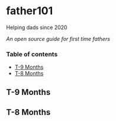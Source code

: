 # father101
Helping dads since 2020

*An open source guide for first time fathers*

### Table of contents

* [T-9 Months](#T-9-Months)
* [T-8 Months](#T-8-Months)


## T-9 Months

## T-8 Months
